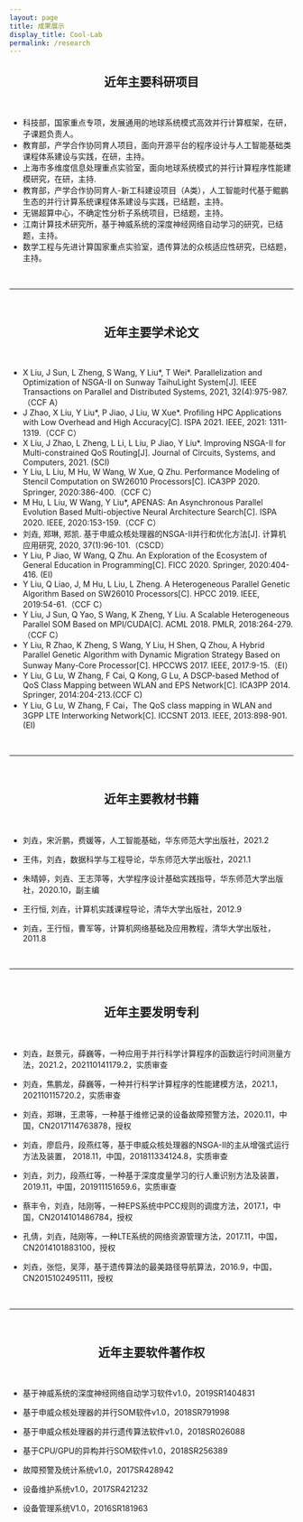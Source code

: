 ```yaml
---
layout: page
title: 成果展示
display_title: Cool-Lab
permalink: /research
---
```


<center><h2><strong>近年主要科研项目</strong></h2></center>

<br/>

- 科技部，国家重点专项，发展通用的地球系统模式高效并行计算框架，在研，子课题负责人。
- 教育部，产学合作协同育人项目，面向开源平台的程序设计与人工智能基础类课程体系建设与实践，在研，主持。
- 上海市多维度信息处理重点实验室，面向地球系统模式的并行计算程序性能建模研究，在研，主持.
- 教育部，产学合作协同育人-新工科建设项目（A类），人工智能时代基于鲲鹏生态的并行计算系统课程体系建设与实践，已结题，主持。
- 无锡超算中心，不确定性分析子系统项目，已结题，主持。
- 江南计算技术研究所，基于神威系统的深度神经网络自动学习的研究，已结题，主持。
- 数学工程与先进计算国家重点实验室，遗传算法的众核适应性研究，已结题，主持。

<br/>

****

<br/>

<center><h2><strong>近年主要学术论文</strong></h2></center>

<br/>

- X Liu, J Sun, L Zheng, S Wang, Y Liu\*, T Wei\*. Parallelization and Optimization of NSGA-II on Sunway TaihuLight System[J]. IEEE Transactions on Parallel and Distributed Systems, 2021, 32(4):975-987.（CCF A）
- J Zhao, X Liu, Y Liu\*, P Jiao, J Liu, W Xue\*. Profiling HPC Applications with Low Overhead and High Accuracy[C]. ISPA 2021. IEEE, 2021: 1311-1319.（CCF C）
- X Liu, J Zhao, L Zheng, L Li, L Liu, P Jiao, Y Liu*. Improving NSGA-II for Multi-constrained QoS Routing[J]. Journal of Circuits, Systems, and Computers, 2021. (SCI)
- Y Liu, L Liu, M Hu, W Wang, W Xue, Q Zhu. Performance Modeling of Stencil Computation on SW26010 Processors[C]. ICA3PP 2020. Springer, 2020:386-400.（CCF C）
- M Hu, L Liu, W Wang, Y Liu*, APENAS: An Asynchronous Parallel Evolution Based Multi-objective Neural Architecture Search[C]. ISPA 2020. IEEE, 2020:153-159.（CCF C）
- 刘垚, 郑琳, 郑凯. 基于申威众核处理器的NSGA-Ⅱ并行和优化方法[J]. 计算机应用研究, 2020, 37(1):96-101.（CSCD）
- Y Liu, P Jiao, W Wang, Q Zhu. An Exploration of the Ecosystem of General Education in Programming[C]. FICC 2020. Springer, 2020:404-416. (EI)
- Y Liu, Q Liao, J, M Hu, L Liu, L Zheng. A Heterogeneous Parallel Genetic Algorithm Based on SW26010 Processors[C]. HPCC 2019. IEEE, 2019:54-61.（CCF C）
- Y Liu, J Sun, Q Yao, S Wang, K Zheng, Y Liu. A Scalable Heterogeneous Parallel SOM Based on MPI/CUDA[C]. ACML 2018. PMLR, 2018:264-279.（CCF C）
- Y Liu, R Zhao, K Zheng, S Wang, Y Liu, H Shen, Q Zhou, A Hybrid Parallel Genetic Algorithm with Dynamic Migration Strategy Based on Sunway Many-Core Processor[C]. HPCCWS 2017. IEEE, 2017:9-15.（EI）
- Y Liu, G Lu, W Zhang, F Cai, Q Kong, G Lu, A DSCP-based Method of QoS Class Mapping between WLAN and EPS Network[C]. ICA3PP 2014. Springer, 2014:204-213.(CCF C)
- Y Liu, G Lu, W Zhang, F Cai，The QoS class mapping in WLAN and 3GPP LTE Interworking Network[C]. ICCSNT 2013. IEEE, 2013:898-901.(EI)

<br/>

****

<br/>

<center><h2><strong>近年主要教材书籍</strong></h2></center>

<br/>

- 刘垚，宋沂鹏，费媛等，人工智能基础，华东师范大学出版社，2021.2

- 王伟，刘垚，数据科学与工程导论，华东师范大学出版社，2021.1

- 朱晴婷，刘垚、王志萍等，大学程序设计基础实践指导，华东师范大学出版社，2020.10，副主编

- 王行恒, 刘垚，计算机实践课程导论，清华大学出版社，2012.9 

- 刘垚，王行恒，曹军等，计算机网络基础及应用教程，清华大学出版社，2011.8

<br/>

****

<br/>

<center><h2><strong>近年主要发明专利</strong></h2></center>

<br/>

- 刘垚，赵景元，薛巍等，一种应用于并行科学计算程序的函数运行时间测量方法，2021.2，202110141179.2，实质审查

- 刘垚，焦鹏龙，薛巍等，一种并行科学计算程序的性能建模方法，2021.1，202110115720.2，实质审查

- 刘垚，郑琳，王肃等，一种基于维修记录的设备故障预警方法，2020.11，中国，CN2017114763878，授权

- 刘垚，廖启丹，段燕红等，基于申威众核处理器的NSGA-II的主从增强式运行方法及装置， 2018.11，中国，201811334124.8，实质审查

- 刘垚，刘力，段燕红等，一种基于深度度量学习的行人重识别方法及装置，2019.11，中国，201911151659.6，实质审查

- 蔡丰令，刘垚，陆刚等，一种EPS系统中PCC规则的调度方法，2017.1，中国，CN2014101486784，授权

- 孔倩，刘垚，陆刚等，一种LTE系统的网络资源管理方法，2017.11，中国，CN2014101883100，授权

- 刘垚，张恺，吴萍，基于遗传算法的最美路径导航算法，2016.9，中国，CN2015102495111，授权

<br/>

****

<br/>

<center><h2><strong>近年主要软件著作权</strong></h2></center>

<br/>

- 基于神威系统的深度神经网络自动学习软件v1.0，2019SR1404831

- 基于申威众核处理器的并行SOM软件v1.0，2018SR791998

- 基于申威众核处理器的并行遗传算法软件v1.0，2018SR026088

- 基于CPU/GPU的异构并行SOM软件v1.0，2018SR256389

- 故障预警及统计系统v1.0，2017SR428942

- 设备维护系统v1.0，2017SR421232

- 设备管理系统V1.0，2016SR181963
